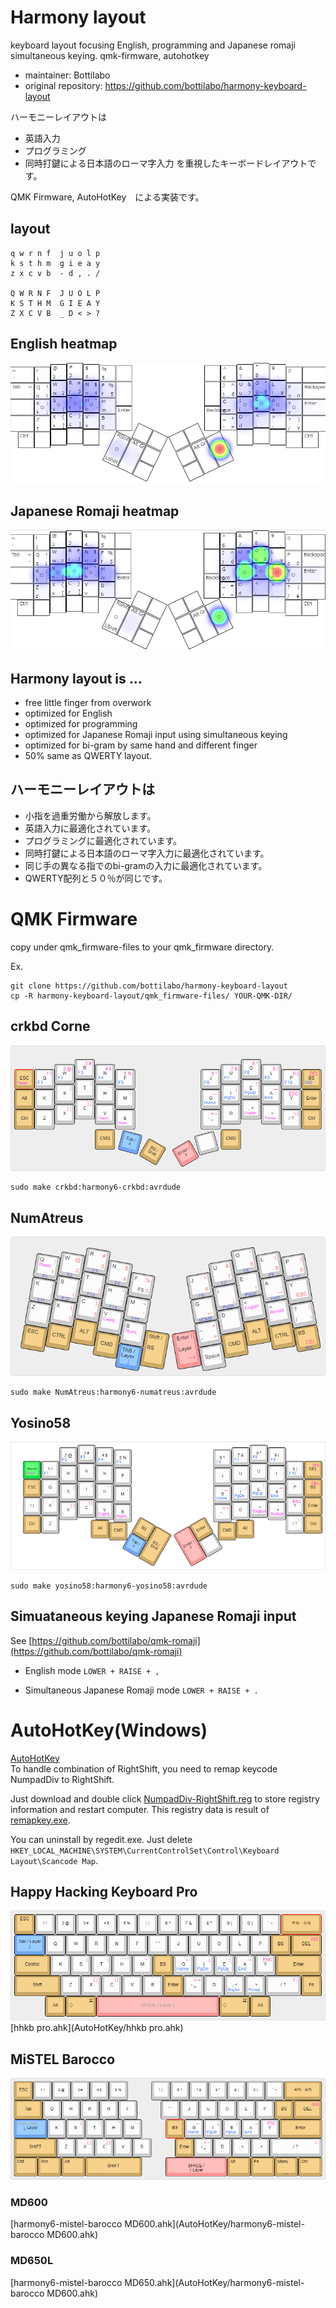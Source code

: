 # Harmony layout

keyboard layout focusing English, programming and Japanese romaji simultaneous keying. qmk-firmware, autohotkey

- maintainer: Bottilabo 
- original repository: https://github.com/bottilabo/harmony-keyboard-layout


ハーモニーレイアウトは
- 英語入力
- プログラミング
- 同時打鍵による日本語のローマ字入力
を重視したキーボードレイアウトです。

QMK Firmware, AutoHotKey　による実装です。




## layout
```
q w r n f  j u o l p
k s t h m  g i e a y
z x c v b  - d , . /

Q W R N F  J U O L P
K S T H M  G I E A Y
Z X C V B  _ D < > ?
```

## English heatmap

![heatmap](harmony-english-heatmap.png)

## Japanese Romaji heatmap

![heatmap](harmony-japanese-romaji-heatmap.png)


## Harmony layout is ...
- free little finger from overwork
- optimized for English
- optimized for programming
- optimized for Japanese Romaji input using simultaneous keying
- optimized for bi-gram by same hand and different finger
- 50% same as QWERTY layout.


## ハーモニーレイアウトは
- 小指を過重労働から解放します。
- 英語入力に最適化されています。
- プログラミングに最適化されています。
- 同時打鍵による日本語のローマ字入力に最適化されています。
- 同じ手の異なる指でのbi-gramの入力に最適化されています。
- QWERTY配列と５０％が同じです。


# QMK Firmware

copy under qmk_firmware-files to your qmk_firmware directory.

Ex.
```
git clone https://github.com/bottilabo/harmony-keyboard-layout
cp -R harmony-keyboard-layout/qmk_firmware-files/ YOUR-QMK-DIR/ 
```

## crkbd Corne
![keyboard](keyboard-layout/crkbd-corne-harmony-layout.png)
```
sudo make crkbd:harmony6-crkbd:avrdude
```

## NumAtreus
![keyboard](keyboard-layout/numatreus-harmony-layout.png)
```
sudo make NumAtreus:harmony6-numatreus:avrdude
```

## Yosino58
![keyboard](keyboard-layout/yosino58-harmony-layout.png)
```
sudo make yosino58:harmony6-yosino58:avrdude
```

## Simuataneous keying Japanese Romaji input
See [https://github.com/bottilabo/qmk-romaji](https://github.com/bottilabo/qmk-romaji)

- English mode
`LOWER + RAISE + ,`

- Simultaneous Japanese Romaji mode
`LOWER + RAISE + .`


# AutoHotKey(Windows)
[AutoHotKey](https://www.autohotkey.com/)  
To handle combination of RightShift, you need to remap keycode NumpadDiv to RightShift.  
  
Just download and double click [NumpadDiv-RightShift.reg](AutoHotKey/NumpadDiv-RightShift.reg) to store registry information and restart computer.
This registry data is result of [remapkey.exe](https://kuchikomiwebsite.com/application/post-153).

You can uninstall by regedit.exe.
Just delete `HKEY_LOCAL_MACHINE\SYSTEM\CurrentControlSet\Control\Keyboard Layout\Scancode Map`.


## Happy Hacking Keyboard Pro
![keyboard](keyboard-layout/hhkb-pro-harmony-layout.png)
[hhkb pro.ahk](AutoHotKey/hhkb pro.ahk)

## MiSTEL Barocco
![keyboard](keyboard-layout/mistel-barocco-harmony-layout.png)

### MD600
[harmony6-mistel-barocco MD600.ahk](AutoHotKey/harmony6-mistel-barocco MD600.ahk)

### MD650L
[harmony6-mistel-barocco MD650.ahk](AutoHotKey/harmony6-mistel-barocco MD600.ahk)



